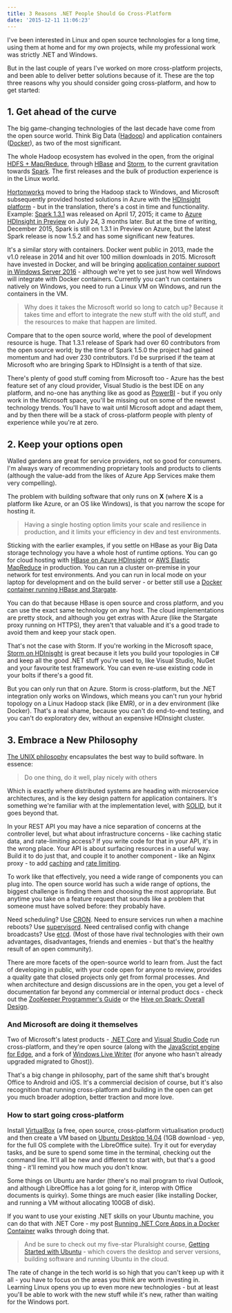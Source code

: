 ```yaml
---
title: 3 Reasons .NET People Should Go Cross-Platform
date: '2015-12-11 11:06:23'
---
```


I've been interested in Linux and open source technologies for a long time, using them at home and for my own projects, while my professional work was strictly .NET and Windows.

But in the last couple of years I've worked on more cross-platform projects, and been able to deliver better solutions because of it. These are the top three reasons why you should consider going cross-platform, and how to get started:

## 1. Get ahead of the curve

The big game-changing technologies of the last decade have come from the open source world. Think Big Data ([Hadoop](https://hadoop.apache.org/)) and application containers ([Docker](https://www.docker.com/)), as two of the most significant.

The whole Hadoop ecosystem has evolved in the open, from the original [HDFS + Map/Reduce](https://hadoop.apache.org/docs/current/hadoop-yarn/hadoop-yarn-site/YARN.html), through [HBase](https://hbase.apache.org/) and [Storm](http://storm.apache.org/), to the current gravitation towards [Spark](http://spark.apache.org/). The first releases and the bulk of production experience is in the Linux world.

[Hortonworks](http://hortonworks.com/hdp/whats-new/) moved to bring the Hadoop stack to Windows, and Microsoft subsequently provided hosted solutions in Azure with the [HDInsight platform](https://azure.microsoft.com/en-gb/services/hdinsight/) - but in the translation, there's a cost in time and functionality. Example: [Spark 1.3.1](https://spark.apache.org/releases/spark-release-1-3-1.html) was released on April 17, 2015; it came to [Azure HDInsight in Preview](http://blogs.technet.com/b/dataplatforminsider/archive/2015/07/10/microsoft-lights-up-interactive-insights-on-big-data-with-spark-for-azure-hdinsight-and-power-bi.aspx) on July 24, 3 months later. But at the time of writing, December 2015, Spark is still on 1.3.1 in Preview on Azure, but the latest Spark release is now 1.5.2 and has some significant new features.

It's a similar story with containers. Docker went public in 2013, made the v1.0 release in 2014 and hit over 100 million downloads in 2015. Microsoft have invested in Docker, and will be bringing [application container support in Windows Server 2016](https://msdn.microsoft.com/en-us/virtualization/windowscontainers/quick_start/manage_docker) - although we're yet to see just how well Windows will integrate with Docker containers. Currently you can't run containers natively on Windows, you need to run a Linux VM on Windows, and run the containers in the VM.

> Why does it takes the Microsoft world so long to catch up? Because it takes time and effort to integrate the new stuff with the old stuff, and the resources to make that happen are limited.

Compare that to the open source world, where the pool of development resource is huge. That 1.3.1 release of Spark had over 60 contributors from the open source world; by the time of Spark 1.5.0 the project had gained momentum and had over 230 contributors. I'd be surprised if the team at Microsoft who are bringing Spark to HDInsight is a tenth of that size.

There's plenty of good stuff coming from Microsoft too - Azure has the best feature set of any cloud provider, Visual Studio is the best IDE on any platform, and no-one has anything like as good as [PowerBI](https://powerbi.microsoft.com/en-us/) - but if you only work in the Microsoft space, you'll be missing out on some of the newest technology trends. You'll have to wait until Microsoft adopt and adapt them, and by then there will be a stack of cross-platform people with plenty of experience while you're at zero.

## 2. Keep your options open

Walled gardens are great for service providers, not so good for consumers. I'm always wary of recommending proprietary tools and products to clients (although the value-add from the likes of Azure App Services make them very compelling).

The problem with building software that only runs on **X** (where **X** is a platform like Azure, or an OS like Windows), is that you narrow the scope for hosting it.

> Having a single hosting option limits your scale and resilience in production, and it limits your efficiency in dev and test environments.

Sticking with the earlier examples, if you settle on HBase as your Big Data storage technology you have a whole host of runtime options. You can go for cloud hosting with [HBase on Azure HDInsight](https://azure.microsoft.com/en-gb/documentation/articles/hdinsight-hbase-overview/) or [AWS Elastic MapReduce](http://docs.aws.amazon.com/ElasticMapReduce/latest/DeveloperGuide/emr-hbase.html) in production. You can run a cluster on-premise in your network for test environments. And you can run in local mode on your laptop for development and on the build server - or better still use a [Docker container running HBase and Stargate](https://hub.docker.com/r/sixeyed/hbase-stargate/).

You can do that because HBase is open source and cross platform, and you can use the exact same technology on any host. The cloud implementations are pretty stock, and although you get extras with Azure (like the Stargate proxy running on HTTPS), they aren't that valuable and it's a good trade to avoid them and keep your stack open.

That's not the case with Storm. If you're working in the Microsoft space, [Storm on HDInisght](https://azure.microsoft.com/en-gb/documentation/articles/hdinsight-apache-storm-tutorial-get-started/) is great because it lets you build your topologies in C# and keep all the good .NET stuff you're used to, like Visual Studio, NuGet and your favourite test framework. You can even re-use existing code in your bolts if there's a good fit.

But you can only run that on Azure. Storm is cross-platform, but the .NET integration only works on Windows, which means you can't run your hybrid topology on a Linux Hadoop stack (like EMR), or in a dev environment (like Docker). That's a real shame, because you can't do end-to-end testing, and you can't do exploratory dev, without an expensive HDInsight cluster.

## 3. Embrace a New Philosophy

[The UNIX philosophy](https://en.wikipedia.org/wiki/Unix_philosophy) encapsulates the best way to build software. In essence:

> Do one thing, do it well, play nicely with others

Which is exactly where distributed systems are heading with microservice architectures, and is the key design pattern for application containers. It's something we're familiar with at the implementation level, with [SOLID](https://en.wikipedia.org/wiki/SOLID_%28object-oriented_design%29), but it goes beyond that.

In your REST API you may have a nice separation of concerns at the controller level, but what about infrastructure concerns - like caching static data, and rate-limiting access? If you write code for that in your API, it's in the wrong place. Your API is about surfacing resources in a useful way. Build it to do just that, and couple it to another component - like an Nginx proxy - to add [caching](https://www.nginx.com/resources/wiki/start/topics/examples/reverseproxycachingexample/) and [rate limiting](https://www.nginx.com/blog/mitigating-ddos-attacks-with-nginx-and-nginx-plus/).

To work like that effectively, you need a wide range of components you can plug into. The open source world has such a wide range of options, the biggest challenge is finding them and choosing the most appropriate. But anytime you take on a feature request that sounds like a problem that someone must have solved before: they probably have.

Need scheduling? Use [CRON](https://help.ubuntu.com/community/CronHowto). Need to ensure services run when a machine reboots? Use [supervisord](http://supervisord.org/). Need centralised config with change broadcasts? Use [etcd](https://coreos.com/etcd/docs/latest/getting-started-with-etcd.html). (Most of those have rival technologies with their own advantages, disadvantages, friends and enemies - but that's the healthy result of an open community).

There are more facets of the open-source world to learn from. Just the fact of developing in public, with your code open for anyone to review, provides a quality gate that closed projects only get from formal processes. And when architecture and design discussions are in the open, you get a level of documentation far beyond any commercial or internal product docs - check out the [ZooKeeper Programmer's Guide](https://zookeeper.apache.org/doc/trunk/zookeeperProgrammers.html) or the [Hive on Spark: Overall Design](https://issues.apache.org/jira/secure/attachment/12652517/Hive-on-Spark.pdf).

### And Microsoft are doing it themselves

Two of Microsoft's latest products - [.NET Core](https://github.com/dotnet/corefx) and [Visual Studio Code](https://github.com/Microsoft/vscode) run cross-platform, and they're open source (along with the [JavaScript engine for Edge](https://blogs.windows.com/msedgedev/2015/12/05/open-source-chakra-core/), and a fork of [Windows Live Writer](https://github.com/OpenLiveWriter) (for anyone who hasn't already upgraded migrated to Ghost)).

That's a big change in philosophy, part of the same shift that's brought Office to Android and iOS. It's a commercial decision of course, but it's also recognition that running cross-platform and building in the open can get you much broader adoption, better traction and more love.

### How to start going cross-platform

Install [VirtualBox](https://www.virtualbox.org/) (a free, open source, cross-platform virtualisation product) and then create a VM based on [Ubuntu Desktop 14.04](http://www.ubuntu.com/download/desktop) (1GB download - yep, for the full OS complete with the LibreOffice suite). Try it out for everyday tasks, and be sure to spend some time in the terminal, checking out the command line. It'll all be new and different to start with, but that's a good thing - it'll remind you how much you don't know.

Some things on Ubuntu are harder (there's no mail program to rival Outlook, and although LibreOffice has a lot going for it, interop with Office documents is quirky). Some things are much easier (like installing Docker, and running a VM without allocating 100GB of disk).

If you want to use your existing .NET skills on your Ubuntu machine, you can do that with .NET Core - my post [Running .NET Core Apps in a Docker Container](https://blog.sixeyed.com/running-net-core-apps-in-a-linux-container/) walks through doing that.

> And be sure to check out my five-star Pluralsight course, [Getting Started with Ubuntu](/l/ps-ubuntu) - which covers the desktop and server versions, building software and running Ubuntu in the cloud.

The rate of change in the tech world is so high that you can't keep up with it all - you have to focus on the areas you think are worth investing in. Learning Linux opens you up to even more new technologies - but at least you'll be able to work with the new stuff while it's new, rather than waiting for the Windows port.

<!--kg-card-end: markdown-->